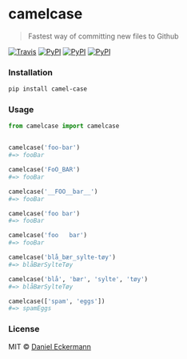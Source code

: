 # camelcase
> Fastest way of committing new files to Github

[![Travis](https://img.shields.io/travis/ecrmnn/camelcase.svg?style=flat-square)](https://travis-ci.org/ecrmnn/camelcase'.svg?branch=master)
[![PyPI](https://img.shields.io/pypi/v/camel-case.svg?style=flat-square)](https://pypi.python.org/pypi/camel-case)
[![PyPI](https://img.shields.io/pypi/dm/camel-case.svg?style=flat-square)](https://pypi.python.org/pypi/camel-case)
[![PyPI](https://img.shields.io/pypi/l/camel-case.svg?style=flat-square)](https://pypi.python.org/pypi/camel-case)

### Installation
```bash
pip install camel-case
```

### Usage
```python
from camelcase import camelcase


camelcase('foo-bar')
#=> fooBar

camelcase('FoO_BAR')
#=> fooBar

camelcase('__FOO__bar__')
#=> fooBar

camelcase('foo bar')
#=> fooBar

camelcase('foo   bar')
#=> fooBar

camelcase('blå_bær_sylte-tøy')
#=> blåBærSylteTøy

camelcase('blå', 'bær', 'sylte', 'tøy')
#=> blåBærSylteTøy

camelcase(['spam', 'eggs'])
#=> spamEggs
```

### License
MIT © [Daniel Eckermann](http://danieleckermann.com)